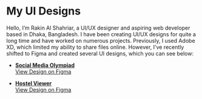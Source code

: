 <h1>My UI Designs</h1>

Hello, I’m Rakin Al Shahriar, a UI/UX designer and aspiring web developer based in Dhaka, Bangladesh. I have been creating UI/UX designs for quite a long time and have worked on numerous projects. Previously, I used Adobe XD, which limited my ability to share files online. However, I’ve recently shifted to Figma and created several UI designs, which you can see below:

- **<u>Social Media Olympiad</u>**  
  [View Design on Figma](https://www.figma.com/design/3AdwiBei6enjZbl4u8T29i/SMO-WEBSITE-UI?node-id=0-1&t=EK0fBQuGVpkS0qm3-1)

- **<u>Hostel Viewer</u>**  
  [View Design on Figma](https://www.figma.com/design/UFDCFyNrNDfVoKvEeyyGCX/Hostel-Booking-Website?node-id=0-1&t=7T4poZOa83kVmPQm-1)
